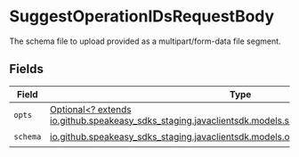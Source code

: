 # SuggestOperationIDsRequestBody

The schema file to upload provided as a multipart/form-data file segment.


## Fields

| Field                                                                                                                                                      | Type                                                                                                                                                       | Required                                                                                                                                                   | Description                                                                                                                                                |
| ---------------------------------------------------------------------------------------------------------------------------------------------------------- | ---------------------------------------------------------------------------------------------------------------------------------------------------------- | ---------------------------------------------------------------------------------------------------------------------------------------------------------- | ---------------------------------------------------------------------------------------------------------------------------------------------------------- |
| `opts`                                                                                                                                                     | [Optional<? extends io.github.speakeasy_sdks_staging.javaclientsdk.models.shared.SuggestOperationIDsOpts>](../../models/shared/SuggestOperationIDsOpts.md) | :heavy_minus_sign:                                                                                                                                         | N/A                                                                                                                                                        |
| `schema`                                                                                                                                                   | [io.github.speakeasy_sdks_staging.javaclientsdk.models.operations.Schema](../../models/operations/Schema.md)                                               | :heavy_check_mark:                                                                                                                                         | N/A                                                                                                                                                        |
